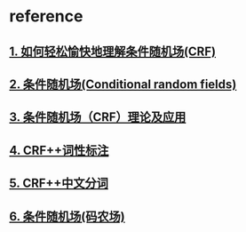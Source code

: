 # reference
## [1. 如何轻松愉快地理解条件随机场(CRF)](http://www.jianshu.com/p/55755fc649b1)
## [2. 条件随机场(Conditional random fields)](http://blog.csdn.net/chlele0105/article/details/14897761)
## [3. 条件随机场（CRF）理论及应用](http://x-algo.cn/index.php/2016/02/15/conditional-random-field-crf-theory-and-implementation/)
## [4. CRF++词性标注](http://x-algo.cn/index.php/2016/02/28/crf-tagging/)
## [5. CRF++中文分词](http://x-algo.cn/index.php/2016/02/27/crf-of-chinese-word-segmentation/)
## [6. 条件随机场(码农场)](http://www.hankcs.com/ml/conditional-random-field.html)

